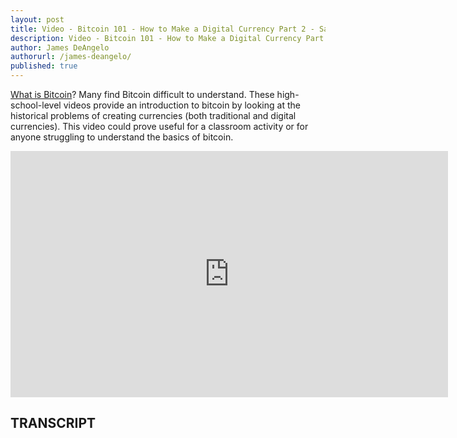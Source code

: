 ```yaml
---
layout: post
title: Video - Bitcoin 101 - How to Make a Digital Currency Part 2 - Satoshis Thoughts and Double Spending
description: Video - Bitcoin 101 - How to Make a Digital Currency Part 2 - Satoshis Thoughts and Double Spending
author: James DeAngelo
authorurl: /james-deangelo/
published: true
---
```


<p><a href="/video-what-is-bitcoin-and-why-should-you-care/">What is Bitcoin</a>? Many find Bitcoin difficult to understand. These high-school-level videos provide an introduction to bitcoin by looking at the historical problems of creating currencies (both traditional and digital currencies). This video could prove useful for a classroom activity or for anyone struggling to understand the basics of bitcoin.</p>

<center><iframe width="700" height="394" src="https://www.youtube.com/embed/CaiJKZdjDsk?list=PLzctEq7iZD-7-DgJM604zsndMapn9ff6q" frameborder="0" allowfullscreen></iframe></center>

<h2>TRANSCRIPT</h2>
